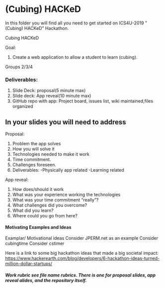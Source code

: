 # (Cubing) HACKeD

In this folder you will find all you need to get started on ICS4U-2019 "(Cubing) HACKeD" Hackathon.

Cubing HACKeD

Goal:

1. Create a web application to allow a student to learn (cubing).

Groups 2/3/4


### Deliverables:
1. Slide Deck: proposal(5 minute max)
2. Slide deck: App reveal(10 minute max)
3. GitHub repo with app: Project board, issues list, wiki maintained,files organized


## In your slides you will need to address

Proposal:
1. Problem the app solves
2. How you will solve it
3. Technologies needed to make it work
4. Time commitment.
5. Challenges foreseen.
6. Deliverables: -Physically app related -Learning related

App reveal:
1. How does/should it work
2. What was your experience working the technologies
3. What was your time commitment “really”?
4. What challenges did you overcome?
5. What did you learn?
6. Where could you go from here?

#### Motivating Examples and Ideas

Examplar/ Motivational ideas
Consider JPERM.net as an example
Consider cubingtime
Consider cstimer

Here is a link to some big hackathon ideas that made a big societal impact:
https://www.hackerearth.com/blog/developers/6-hackathon-ideas-turned-million-dollar-startups/


##### Work rubric see file name rubrics. There is one for proposal slides, app reveal alides, and the repository itself.

